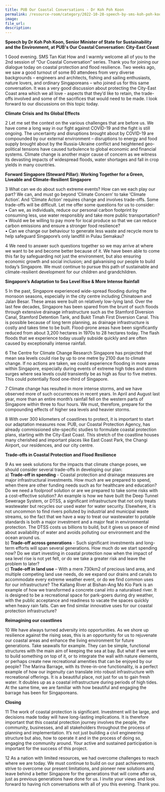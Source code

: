 ```yaml
---  
title: PUB Our Coastal Conversations - Dr Koh Poh Koon
permalink: /resource-room/category/2022-10-28-speech-by-sms-koh-poh-koon-pub-our coastal conversations
image:  
file_url:  
description:  
---  
```


**Speech by Dr Koh Poh Koon, Senior Minister of State for Sustainability and the Environment, at PUB's Our Coastal Conversation: City-East Coast**

1 Good evening. SMS Tan Kiat How and I warmly welcome all of you to the 2nd session of “Our Coastal Conversation” series. Thank you for joining our dialogue today on coastal protection and flood resilience. Two weeks ago, we saw a good turnout of some 80 attendees from very diverse backgrounds – engineers and architects, fishing and sailing enthusiasts, nature lovers, and ordinary Singaporeans – who joined us for this same conversation. It was a very good discussion about protecting the City-East Coast area which we all love - aspects that they’d like to retain, the trade-offs involved and some of the sacrifices that would need to be made. I look forward to our discussions on this topic today.

**Climate Crisis and Its Global Effects**

2 Let me set the context on the various challenges that are before us. We have come a long way in our fight against COVID-19 and the fight is still ongoing. The uncertainty and disruptions brought about by COVID-19 are compounded by our external environment – disruptions to energy and food supply brought about by the Russia-Ukraine conflict and heightened geo-political tensions have caused turbulence to global economic and financial systems. Climate change is another major cause of concern as we witness its devasting impacts of widespread floods, water shortages and fall in crop yields in many countries. 

**Forward Singapore (Steward Pillar): Working Together for a Green, Liveable and Climate-Resilient Singapore**

3 What can we do about such extreme events? How can we each play our part? We can, and must go beyond ‘Climate Concern’ to take ‘Climate Action’. And ‘Climate Action’ requires change and involves trade-offs. Some trade-offs will be difficult. Let me offer some questions for us to consider:  
•	Can we, as individuals, reduce our personal carbon footprint by consuming less, use water responsibly and take more public transportation?   
•	Would we be willing to pay more for local produce so that we can reduce carbon emissions and ensure a stronger food resilience?  
•	Can we change our behaviour to generate less waste and recycle more to help safeguard Singapore’s only landfill in Pulau Semakau?  

4 We need to answer such questions together so we may arrive at where we want to be and become better because of it. We have been able to come this far by safeguarding not just the environment, but also ensuring economic growth and social inclusion; and galvanising our people to build today’s Singapore. We must continue to pursue this path of sustainable and climate-resilient development for our children and grandchildren.

**Singapore’s Adaptation to Sea Level Rise & More Intense Rainfall**

5 In the past, Singapore experienced wide-spread flooding during the monsoon seasons, especially in the city centre including Chinatown and Jalan Besar. These areas were built on relatively low-lying land. Over the last few decades, Singapore  has been spared from the brunt of such floods through extensive drainage infrastructure such as the Stamford Diversion Canal, Stamford Detention Tank, and Bukit Timah First Diversion Canal. This is possible because of long term planning, as drainage infrastructure is costly and takes time to be built. Flood-prone areas have been significantly reduced from about 3,200 hectares in 1970s to 28 hectares today. The flash floods that we experience today usually subside quickly and are often caused by exceptionally intense rainfall.

6 The Centre for Climate Change Research Singapore has projected that mean sea levels could rise by up to one metre by 2100 due to climate change. If no actions are taken, we could experience flooding in more areas within Singapore, especially during events of extreme high tides and storm surges where sea levels could transiently be as high as four to five metres. This could potentially flood one-third of Singapore. 

7 Climate change has resulted in more intense storms, and we have observed more of such occurrences in recent years. In April and August last year, more than an entire month’s rainfall fell on the western parts of Singapore within three to four hours. We must, therefore, prepare for the compounding effects of higher sea levels and heavier storms.

8 With over 300 kilometers of coastlines to protect, it is important to start our adaptation measures now. PUB, our Coastal Protection Agency, has already commissioned site-specific studies to formulate coastal protection plans, starting with the City-East Coast. This stretch of the coastline houses many cherished and important places like East Coast Park, the Changi Airport, our residences, and our city centre.

**Trade-offs in Coastal Protection and Flood Resilience**

9 As we seek solutions for the impacts that climate change poses, we should consider several trade-offs in developing our plan:  
a)	**Trade-off in spending** - Coastal protection and drainage measures are major infrastructural investments. How much are we prepared to spend, when there are other funding needs such as for healthcare and education? Do we need a foolproof solution or are we prepared to take some risks with a cost-effective solution? An example is how we have built the Deep Tunnel Sewerage System, or DTSS, a significant infrastructure that not only treats wastewater but recycles our used water for water security. Elsewhere, it is not uncommon to find rivers polluted by industrial and municipal waste streams, so the fact that we have a way to treat our wastewater to potable standards is both a major investment and a major feat in environmental protection. The DTSS costs us billions to build, but it gives us peace of mind about availability of water and avoids polluting our environment and the ocean around us.  
b)	**Trade-off across generations** - Such significant investments and long-term efforts will span several generations. How much do we start spending now? Do we start investing in coastal protection now when the impact of sea level rise is not yet felt, or do we take a greater risk and leave the problem to later?   
c)	**Trade-off in land use** – With a mere 730km2 of precious land area, and multiple competing land use needs, do we expand our drains and canals to accommodate every extreme weather event, or do we find common uses for our infrastructure? The Kallang River at Bishan-Ang Mo Kio Park is an example of how we transformed a concrete canal into a naturalised river. It is designed to be a recreational space for park-goers during dry weather, with the public acceptance and readiness to vacate the spaces quickly when heavy rain falls. Can we find similar innovative uses for our coastal protection infrastructure?  

**Reimagining our coastlines**

10  We have always turned adversity into opportunities. As we shore up resilience against the rising seas, this is an opportunity for us to rejuvenate our coastal areas and enhance the living environment for future generations. Take seawalls for example. They can be simple, functional structures with the main aim of keeping the sea at bay. But what if we were to build something on top of it, or to integrate the wall with nature elements, or perhaps create new recreational amenities that can be enjoyed by our people? The Marina Barrage, with its three-in-one functionality, is a perfect example of how our ingenuity can translate into robust infrastructure with recreational offerings. It is a beautiful place, not just for us to gain fresh water. It doubles up as a coastal infrastructure during periods of high tides. At the same time, we are familiar with how beautiful and engaging the barrage has been for Singaporeans.

**Closing**

11  The work of coastal protection is significant. Investment will be large, and decisions made today will have long-lasting implications. It is therefore important that this coastal protection journey involves the people, the community, businesses, and all stakeholders throughout the process of planning and implementation. It’s not just building a civil engineering structure but also, how to operate it and in the process of doing so, engaging the community around. Your active and sustained participation is important for the success of this project.

12  As a nation with limited resources, we had overcome challenges to reach where we are today. We must continue to build on our past achievements, strive to overcome our present limitations, and pioneer new solutions and leave behind a better Singapore for the generations that will come after us, just as previous generations have done for us. I invite your views and look forward to having rich conversations with all of you this evening. Thank you.
